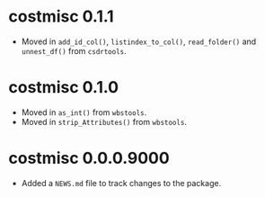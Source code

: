 # costmisc 0.1.1

* Moved in `add_id_col()`, `listindex_to_col()`, `read_folder()` and `unnest_df()` from `csdrtools`.

# costmisc 0.1.0

* Moved in `as_int()` from `wbstools`.
* Moved in `strip_Attributes()` from `wbstools`.

# costmisc 0.0.0.9000

* Added a `NEWS.md` file to track changes to the package.
